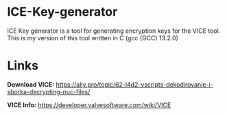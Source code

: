 # ICE-Key-generator

ICE Key generator is a tool for generating encryption keys for the VICE tool.
This is my version of this tool written in C (gcc (GCC) 13.2.0)

# Links

**Download VICE:** https://ally.pro/topic/62-l4d2-vscripts-dekodirovanie-i-sborka-decrypting-nuc-files/

**VICE Info:** https://developer.valvesoftware.com/wiki/VICE
